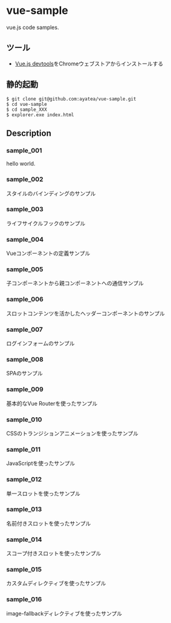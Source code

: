 # vue-sample
vue.js code samples.

## ツール
* [Vue.js devtools](https://chromewebstore.google.com/detail/vuejs-devtools/nhdogjmejiglipccpnnnanhbledajbpd?hl=ja)をChromeウェブストアからインストールする

## 静的起動
```
$ git clone git@github.com:ayatea/vue-sample.git
$ cd vue-sample
$ cd sample_XXX
$ explorer.exe index.html
```

## Description
### sample_001
hello world.

### sample_002
スタイルのバインディングのサンプル

### sample_003
ライフサイクルフックのサンプル

### sample_004
Vueコンポーネントの定義サンプル

### sample_005
子コンポーネントから親コンポーネントへの通信サンプル

### sample_006
スロットコンテンツを活かしたヘッダーコンポーネントのサンプル

### sample_007
ログインフォームのサンプル

### sample_008
SPAのサンプル

### sample_009
基本的なVue Routerを使ったサンプル

### sample_010
CSSのトランジションアニメーションを使ったサンプル

### sample_011
JavaScriptを使ったサンプル

### sample_012
単一スロットを使ったサンプル

### sample_013
名前付きスロットを使ったサンプル

### sample_014
スコープ付きスロットを使ったサンプル

### sample_015
カスタムディレクティブを使ったサンプル

### sample_016
image-fallbackディレクティブを使ったサンプル
